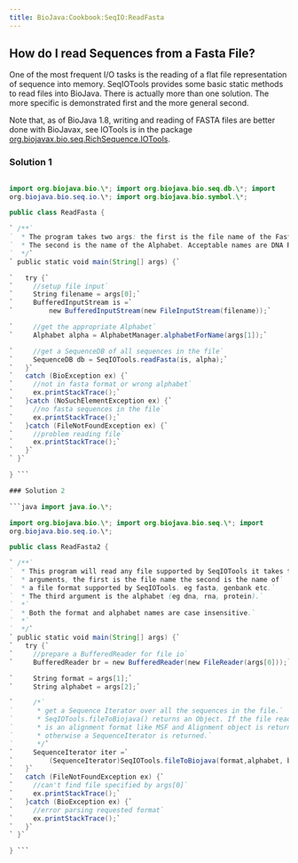 ```yaml
---
title: BioJava:Cookbook:SeqIO:ReadFasta
---
```


How do I read Sequences from a Fasta File?
------------------------------------------

One of the most frequent I/O tasks is the reading of a flat file
representation of sequence into memory. SeqIOTools provides some basic
static methods to read files into BioJava. There is actually more than
one solution. The more specific is demonstrated first and the more
general second.

Note that, as of BioJava 1.8, writing and reading of FASTA files are
better done with BioJavax, see IOTools is in the package
[org.biojavax.bio.seq.RichSequence.IOTools](http://www.biojava.org/docs/api1.8/org/biojavax/bio/seq/RichSequence.IOTools.html).

### Solution 1

```java import java.io.\*; import java.util.\*;

import org.biojava.bio.\*; import org.biojava.bio.seq.db.\*; import
org.biojava.bio.seq.io.\*; import org.biojava.bio.symbol.\*;

public class ReadFasta {

` /**`  
`  * The program takes two args: the first is the file name of the Fasta file.`  
`  * The second is the name of the Alphabet. Acceptable names are DNA RNA or PROTEIN.`  
`  */`  
` public static void main(String[] args) {`

`   try {`  
`     //setup file input`  
`     String filename = args[0];`  
`     BufferedInputStream is =`  
`         new BufferedInputStream(new FileInputStream(filename));`

`     //get the appropriate Alphabet`  
`     Alphabet alpha = AlphabetManager.alphabetForName(args[1]);`

`     //get a SequenceDB of all sequences in the file`  
`     SequenceDB db = SeqIOTools.readFasta(is, alpha);`  
`   }`  
`   catch (BioException ex) {`  
`     //not in fasta format or wrong alphabet`  
`     ex.printStackTrace();`  
`   }catch (NoSuchElementException ex) {`  
`     //no fasta sequences in the file`  
`     ex.printStackTrace();`  
`   }catch (FileNotFoundException ex) {`  
`     //problem reading file`  
`     ex.printStackTrace();`  
`   }`  
` }`

} ```

### Solution 2

```java import java.io.\*;

import org.biojava.bio.\*; import org.biojava.bio.seq.\*; import
org.biojava.bio.seq.io.\*;

public class ReadFasta2 {

` /**`  
`  * This program will read any file supported by SeqIOTools it takes three`  
`  * arguments, the first is the file name the second is the name of`  
`  * a file format supported by SeqIOTools. eg fasta, genbank etc.`  
`  * The third argument is the alphabet (eg dna, rna, protein).`  
`  *`  
`  * Both the format and alphabet names are case insensitive.`  
`  *`  
`  */`  
` public static void main(String[] args) {`  
`   try {`  
`     //prepare a BufferedReader for file io`  
`     BufferedReader br = new BufferedReader(new FileReader(args[0]));`

`     String format = args[1];`  
`     String alphabet = args[2];`

`     /*`  
`      * get a Sequence Iterator over all the sequences in the file.`  
`      * SeqIOTools.fileToBiojava() returns an Object. If the file read`  
`      * is an alignment format like MSF and Alignment object is returned`  
`      * otherwise a SequenceIterator is returned.`  
`      */`  
`     SequenceIterator iter =`  
`         (SequenceIterator)SeqIOTools.fileToBiojava(format,alphabet, br);`  
`   }`  
`   catch (FileNotFoundException ex) {`  
`     //can't find file specified by args[0]`  
`     ex.printStackTrace();`  
`   }catch (BioException ex) {`  
`     //error parsing requested format`  
`     ex.printStackTrace();`  
`   }`  
` }`

} ```
